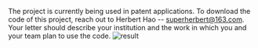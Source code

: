 The project is currently being used in patent applications. To download the code of this project, reach out to Herbert Hao  --  superherbert@163.com. Your letter should describe your institution and the work in which you and your team plan to use the code.
![result](https://github.com/user-attachments/assets/b64bc84b-1c0a-49bc-a535-5fca64b6f17e)
